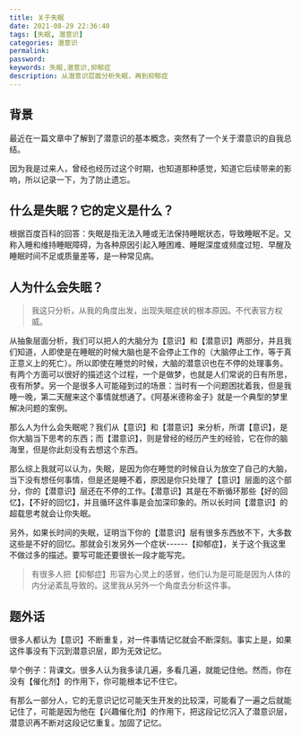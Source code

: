 ```yaml
---
title: 关于失眠
date: 2021-08-29 22:36:40
tags: [失眠, 潜意识]
categories: 潜意识
permalink:
password: 
keywords: 失眠,潜意识,抑郁症
description: 从潜意识层面分析失眠，再到抑郁症
---
```


## 背景

最近在一篇文章中了解到了潜意识的基本概念，突然有了一个关于潜意识的自我总结。

因为我是过来人，曾经也经历过这个时期，也知道那种感觉，知道它后续带来的影响，所以记录一下，为了防止遗忘。

## 什么是失眠？它的定义是什么？

根据百度百科的回答：失眠是指无法入睡或无法保持睡眠状态，导致睡眠不足。又称入睡和维持睡眠障碍，为各种原因引起入睡困难、睡眠深度或频度过短、早醒及睡眠时间不足或质量差等，是一种常见病。

## 人为什么会失眠？

> 我这只分析，从我的角度出发，出现失眠症状的根本原因。不代表官方权威。

从抽象层面分析，我们可以把人的大脑分为【意识】和【潜意识】两部分，并且我们知道，人即使是在睡眠的时候大脑也是不会停止工作的（大脑停止工作，等于真正意义上的死亡）。所以即使在睡觉的时候，大脑的潜意识也在不停的处理事务。有两个方面可以很好的描述这个过程，一个是做梦，也就是人们常说的日有所思，夜有所梦。另一个是很多人可能碰到过的场景：当时有一个问题困扰着我，但是我睡一晚，第二天醒来这个事情就想通了。《阿基米德称金子》就是一个典型的梦里解决问题的案例。

那么人为什么会失眠呢？我们从【意识】和【潜意识】来分析，所谓【意识】，是你大脑当下思考的东西；而【潜意识】，则是曾经的经历产生的经验，它在你的脑海里，但是你此刻没有去想这个东西。

那么综上我就可以认为，失眠，是因为你在睡觉的时候自认为放空了自己的大脑，当下没有想任何事情，但是还是睡不着，原因是你只处理了【意识】层面的这个部分，你的【潜意识】层还在不停的工作。【潜意识】其是在不断循环那些【好的回忆】，【不好的回忆】，并且循环这件事是会加深印象的。所以长时间【潜意识】的超载思考就会让你失眠。

另外，如果长时间的失眠，证明当下你的【潜意识】层有很多东西放不下，大多数这些是不好的回忆。那就会引发另外一个症状------【抑郁症】，关于这个我这里不做过多的描述。要写可能还要很长一段才能写完。

> 有很多人把【抑郁症】形容为心灵上的感冒，他们认为是可能是因为人体的内分泌紊乱导致的。这里我从另外一个角度去分析这件事。

## 题外话

很多人都认为【意识】不断重复，对一件事情记忆就会不断深刻。事实上是，如果这件事没有下沉到潜意识层，即为无效记忆。

举个例子：背课文。很多人认为我多读几遍，多看几遍，就能记住他。然而，你在没有【催化剂】的作用下，你可能根本记不住它。

有那么一部分人，它的无意识记忆可能天生开发的比较深，可能看了一遍之后就能记住了，可能是因为他在【兴趣催化剂】的作用下，把这段记忆沉入了潜意识层，潜意识再不断对这段记忆重复。加固了记忆。


